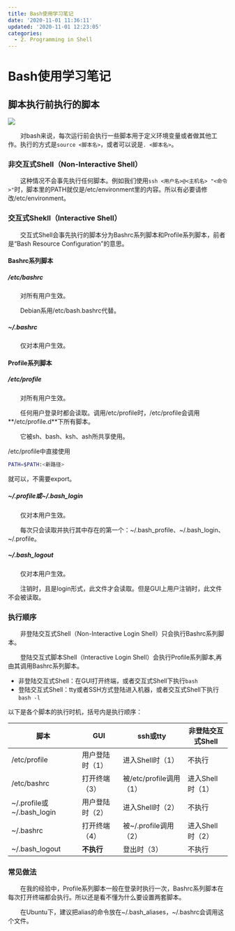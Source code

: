 ```yaml
---
title: Bash使用学习笔记
date: '2020-11-01 11:36:11'
updated: '2020-11-01 12:23:05'
categories:
  - 2. Programming in Shell
---
```

# Bash使用学习笔记

## 脚本执行前执行的脚本

![](https://raw.githubusercontent.com/furrybear/res/master/img/20190501141959.png)

　　对bash来说，每次运行前会执行一些脚本用于定义环境变量或者做其他工作。执行的方式是`source <脚本名>`，或者可以说是`. <脚本名>`。

### 非交互式Shell（Non-Interactive Shell）

　　这种情况不会事先执行任何脚本。例如我们使用`ssh <用户名>@<主机名> "<命令>"`时，脚本里的PATH就仅是/etc/environment里的内容。所以有必要请修改/etc/environment。

### 交互式Shekll（Interactive Shell）

　　交互式Shell会事先执行的脚本分为Bashrc系列脚本和Profile系列脚本，前者是“Bash Resource Configuration”的意思。

#### Bashrc系列脚本

##### /etc/bashrc

　　对所有用户生效。

　　Debian系用/etc/bash.bashrc代替。

##### ~/.bashrc

　　仅对本用户生效。

#### Profile系列脚本

##### /etc/profile

　　对所有用户生效。

　　任何用户登录时都会读取。调用/etc/profile时，/etc/profile会调用**/etc/profile.d**下所有脚本。

　　它被sh、bash、ksh、ash所共享使用。

/etc/profile中直接使用

```sh
PATH=$PATH:<新路径>
```

就可以，不需要export。

##### ~/.profile或\~/.bash_login

　　仅对本用户生效。

　　每次只会读取并执行其中存在的第一个：~/.bash_profile、\~/.bash_login、\~/.profile。

##### ~/.bash_logout

　　仅对本用户生效。

　　注销时，且是login形式，此文件才会读取。但是GUI上用户注销时，此文件不会被读取。

### 执行顺序

　　非登陆交互式Shell（Non-Interactive Login Shell）只会执行Bashrc系列脚本。

　　登陆交互式脚本Shell（Interactive Login Shell）会执行Profile系列脚本,再由其调用Bashrc系列脚本。

- 非登陆交互式Shell：在GUI打开终端，或者交互式Shell下执行`bash`
- 登陆交互式Shell：tty或者SSH方式登陆进入机器，或者交互式Shell下执行`bash -l`

以下是各个脚本的执行时机，括号内是执行顺序：

| 脚本                       | GUI             | ssh或tty                | 非登陆交互式Shell |
| -------------------------- | --------------- | ----------------------- | ----------------- |
| /etc/profile               | 用户登陆时（1） | 进入Shell时（1）        | 不执行            |
| /etc/bashrc                | 打开终端（3）   | 被/etc/profile调用（1） | 进入Shell时（1）  |
| ~/.profile或\~/.bash_login | 用户登陆时（2） | 进入Shell时（2）        | 不执行            |
| ~/.bashrc                  | 打开终端（4）   | 被~/.profile调用（2）   | 进入Shell时（2）  |
| ~/.bash_logout             | **不执行**      | 登出时（3）             | 不执行            |

### 常见做法

　　在我的经验中，Profile系列脚本一般在登录时执行一次，Bashrc系列脚本在每次打开终端都会执行。所以还是看不懂为什么要设置两套脚本。

　　在Ubuntu下，建议把alias的命令放在~/.bash_aliases，~/.bashrc会调用这个文件。

